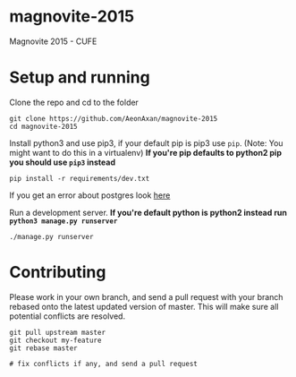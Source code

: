 magnovite-2015
==============

Magnovite 2015 - CUFE

Setup and running
=================
Clone the repo and cd to the folder

    git clone https://github.com/AeonAxan/magnovite-2015
    cd magnovite-2015

Install python3 and use pip3, if your default pip is pip3 use `pip`. (Note: You might want to do this in a virtualenv)
**If you're pip defaults to python2 pip you should use `pip3` instead**
  
    pip install -r requirements/dev.txt
    
If you get an error about postgres look [here](http://stackoverflow.com/questions/5420789/how-to-install-psycopg2-with-pip-on-python)
    
Run a development server.
**If you're default python is python2 instead run `python3 manage.py runserver`**
    
    ./manage.py runserver
    

Contributing
=============

Please work in your own branch, and send a pull request with your branch rebased onto the latest updated version
of master. This will make sure all potential conflicts are resolved. 

    git pull upstream master
    git checkout my-feature
    git rebase master
    
    # fix conflicts if any, and send a pull request
